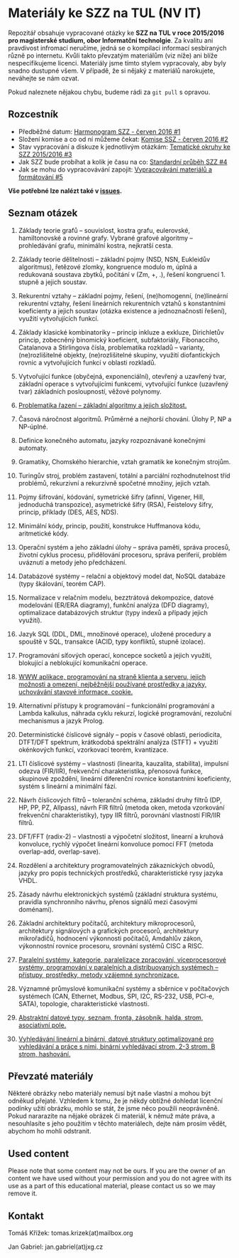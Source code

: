 # Materiály ke SZZ na TUL (NV IT)

Repozitář obsahuje vypracované otázky ke **SZZ na TUL v roce 2015/2016 pro magisterské studium, obor Informatční technolgie**.  Za kvalitu ani pravdivost infromací neručíme, jedná se o kompilaci informací sesbíraných různě po internetu. Kvůli takto převzatým materiálům (viz níže) ani blíže nespecifikujeme licenci. Materiály jsme tímto  stylem vypracovaly, aby byly snadno dustupné všem. V případě, že si nějaký z materiálů narokujete, neváhejte se nám ozvat.

Pokud naleznete nějakou chybu, budeme rádi za `git pull` s opravou.

## Rozcestník
- Předběžné datum: [Harmonogram SZZ - červen 2016 #1](https://github.com/tomaskrizek/tul-szz-it-nv/issues/1)
- Složení komise a co od ní můžeme čekat: [Komise SSZ - červen 2016 #2](https://github.com/tomaskrizek/tul-szz-it-nv/issues/2)
- Stav vypracování a diskuze k jednotlivým otázkám: [Tematické okruhy ke SZZ 2015/2016 #3](https://github.com/tomaskrizek/tul-szz-it-nv/issues/3)
- Jak SZZ bude probíhat a kolik je času na co: [Standardní průběh SZZ #4](https://github.com/tomaskrizek/tul-szz-it-nv/issues/4)
- Jak se mohu do vypracovávání zapojit:  [Vypracovávání materiálů a formátování #5](https://github.com/tomaskrizek/tul-szz-it-nv/issues/5)


**Vše potřebné lze nalézt také v [issues](https://github.com/tomaskrizek/tul-szz-it-nv/issues).**


## Seznam otázek

1. Základy teorie grafů – souvislost, kostra grafu, eulerovské, hamiltonovské a rovinné grafy. Vybrané grafové algoritmy – prohledávání grafu, minimální kostra, nejkratší cesta.

2. Základy teorie dělitelnosti – základní pojmy (NSD, NSN, Eukleidův algoritmus), řetězové zlomky, kongruence modulo m, úplná a redukovaná soustava zbytků, počítání v (Zm, +, .), řešení kongruencí 1. stupně a jejich soustav.

3. Rekurentní vztahy – základní pojmy, řešení, (ne)homogenní, (ne)lineární rekurentní vztahy, řešení lineárních rekurentních vztahů s konstantními koeficienty a jejich soustav (otázka existence a jednoznačnosti řešení), využití vytvořujících funkcí.

4. Základy klasické kombinatoriky – princip inkluze a exkluze, Dirichletův princip, zobecněný binomický koeficient, subfaktoriály, Fibonacciho, Catalanova a Stirlingova čísla, problematika rozkladů – varianty, (ne)rozlišitelné objekty, (ne)rozlišitelné skupiny, využití diofantických rovnic a vytvořujících funkcí v oblasti rozkladů.

5. Vytvořující funkce (obyčejná, exponenciální), otevřený a uzavřený tvar, základní operace s vytvořujícími funkcemi, vytvořující funkce (uzavřený tvar) základních posloupností, věžové polynomy.

6. [Problematika řazení – základní algoritmy a jejich složitost.](https://github.com/tomaskrizek/tul-szz-it-nv/blob/master/06_problematika_razeni/06_problematika_razeni.md)

7. Časová náročnost algoritmů. Průměrné a nejhorší chování. Úlohy P, NP a NP-úplné.

8. Definice konečného automatu, jazyky rozpoznávané konečnými automaty.

9. Gramatiky, Chomského hierarchie, vztah gramatik ke konečným strojům.

10. Turingův stroj, problém zastavení, totální a parciální rozhodnutelnost tříd problémů, rekurzivní a rekurzivně spočetné množiny, jejich vztah.

11. Pojmy šifrování, kódování, symetrické šifry (afinní, Vigener, Hill, jednoduchá transpozice), asymetrické šifry (RSA), Feistelovy šifry, princip, příklady (DES, AES, NDS).

12. Minimální kódy, princip, použití, konstrukce Huffmanova kódu, aritmetické kódy.

13. Operační systém a jeho základní úlohy – správa paměti, správa procesů, životní cyklus procesu, přidělování procesoru, správa periferií, problém uváznutí a metody jeho předcházení.

14. Databázové systémy – relační a objektový model dat, NoSQL databáze (typy škálování, teorém CAP).

15. Normalizace v relačním modelu, bezztrátová dekompozice, datové modelování (ER/ERA diagramy), funkční analýza (DFD diagramy), optimalizace databázových struktur (typy indexů a případy jejich využití).

16. Jazyk SQL (DDL, DML, množinové operace), uložené procedury a spouště v SQL, transakce (ACID, typy konfliktů, stupně izolace).

17. Programování síťových operací, koncepce socketů a jejich využití, blokující a neblokující komunikační operace.

18. [WWW aplikace, programování na straně klienta a serveru, jejich možnosti a omezení, nejběžnější používané prostředky a jazyky, uchovávání stavové informace, cookie.](https://github.com/tomaskrizek/tul-szz-it-nv/blob/master/18_www_aplikace/18_www_aplikace.md)

19. Alternativní přístupy k programování – funkcionální programování a Lambda kalkulus, náhrada cyklu rekurzí, logické programování, rezoluční mechanismus a jazyk Prolog.

20. Deterministické číslicové signály – popis v časové oblasti, periodicita, DTFT/DFT spektrum, krátkodobá spektrální analýza (STFT) + využití okénkových funkcí, vzorkovací teorém, kvantizace.

21. LTI číslicové systémy – vlastnosti (linearita, kauzalita, stabilita), impulsní odezva (FIR/IIR), frekvenční charakteristika, přenosová funkce, skupinové zpoždění, lineární diferenční rovnice konstantními koeficienty, systém s lineární a minimální fází.

22. Návrh číslicových filtrů – toleranční schéma, základní druhy filtrů (DP, HP, PP, PZ, Allpass), návrh FIR filtrů (metoda oken, metoda vzorkování frekvenční charakteristiky), typy IIR filtrů, porovnání vlastností FIR/IIR filtrů.

23. DFT/FFT (radix-2) – vlastnosti a výpočetní složitost, linearní a kruhová konvoluce, rychlý výpočet lineární konvoluce pomocí FFT (metoda overlap-add, overlap-save).

24. Rozdělení a architektury programovatelných zákaznických obvodů, jazyky pro popis technických prostředků, charakteristické rysy jazyka VHDL.

25. Zásady návrhu elektronických systémů (základní struktura systému, pravidla synchronního návrhu, přenos signálů mezi časovými doménami).

26. Základní architektury počítačů, architektury mikroprocesorů, architektury signálových a grafických procesorů, architektury mikrořadičů, hodnocení výkonnosti počítačů, Amdahlův zákon, výkonnostní rovnice procesoru, srovnání systémů CISC a RISC.

27. [Paralelní systémy, kategorie, paralelizace zpracování, víceprocesorové systémy, programování v paralelních a distribuovaných systémech – přístupy, prostředky, metody vzájemné synchronizace.](https://github.com/tomaskrizek/tul-szz-it-nv/blob/master/27_paralelni_systemy/27_paralelni_systemy.md)

28. Významné průmyslové komunikační systémy a sběrnice v počítačových systémech (CAN, Ethernet, Modbus, SPI, I2C, RS-232, USB, PCI-e, SATA), topologie, charakteristické vlastnosti.

29. [Abstraktní datové typy, seznam, fronta, zásobník, halda, strom, asociativní pole.](https://github.com/tomaskrizek/tul-szz-it-nv/blob/master/29_abstraktni_datove_typy/29_abstraktni_datove_typy.md)

30. [Vyhledávání lineární a binární, datové struktury optimalizované pro vyhledávání a práce s nimi, binární vyhledávací strom, 2-3 strom, B strom, hashování.](https://github.com/tomaskrizek/tul-szz-it-nv/blob/master/30_vyhledavani/30_vyhledavani.md)

## Převzaté materiály

Některé obrázky nebo materiály nemusí být naše vlastní a mohou být odněkud přejaté. Vzhledem k tomu, že je někdy obtížné dohledat licenční podínky užití obrázku, mohlo se stát, že jsme něco použili neoprávněně. Pokud nararazíte na nějaké obrázek či materiál, k němuž máte práva, a nesouhlasíte s jeho použitím v těchto materiálech, dejte nám prosím vědět, abychom ho mohli odstranit.

## Used content

Please note that some content may not be ours. If you are the owner of an content we have used without your permission and you do not agree with its use as a part of this educational material, please contact us so we may remove it.

## Kontakt

Tomáš Křížek: tomas.krizek(at)mailbox.org

Jan Gabriel: jan.gabriel(at)jxg.cz

